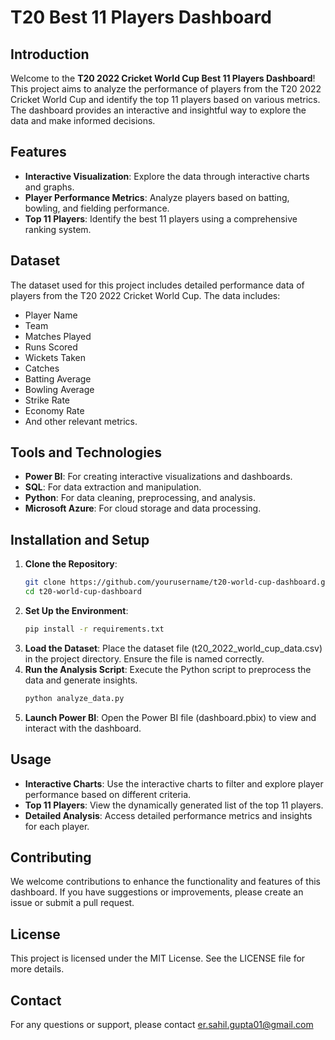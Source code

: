 # T20 Best 11 Players Dashboard

## Introduction

Welcome to the **T20 2022 Cricket World Cup Best 11 Players Dashboard**! This project aims to analyze the performance of players from the T20 2022 Cricket World Cup and identify the top 11 players based on various metrics. The dashboard provides an interactive and insightful way to explore the data and make informed decisions.

## Features

- **Interactive Visualization**: Explore the data through interactive charts and graphs.
- **Player Performance Metrics**: Analyze players based on batting, bowling, and fielding performance.
- **Top 11 Players**: Identify the best 11 players using a comprehensive ranking system.

## Dataset

The dataset used for this project includes detailed performance data of players from the T20 2022 Cricket World Cup. The data includes:

- Player Name
- Team
- Matches Played
- Runs Scored
- Wickets Taken
- Catches
- Batting Average
- Bowling Average
- Strike Rate
- Economy Rate
- And other relevant metrics.

## Tools and Technologies

- **Power BI**: For creating interactive visualizations and dashboards.
- **SQL**: For data extraction and manipulation.
- **Python**: For data cleaning, preprocessing, and analysis.
- **Microsoft Azure**: For cloud storage and data processing.

## Installation and Setup

1. **Clone the Repository**:
   ```sh
   git clone https://github.com/yourusername/t20-world-cup-dashboard.git
   cd t20-world-cup-dashboard
2. **Set Up the Environment**:
   ```sh
   pip install -r requirements.txt
3. **Load the Dataset**:
   Place the dataset file (t20_2022_world_cup_data.csv) in the project directory. Ensure the file is named correctly.
4. **Run the Analysis Script**:
   Execute the Python script to preprocess the data and generate insights.
   ```sh
   python analyze_data.py
5. **Launch Power BI**:
   Open the Power BI file (dashboard.pbix) to view and interact with the dashboard.

## Usage

- **Interactive Charts**: Use the interactive charts to filter and explore player performance based on different criteria.
- **Top 11 Players**: View the dynamically generated list of the top 11 players.
- **Detailed Analysis**: Access detailed performance metrics and insights for each player.

## Contributing

We welcome contributions to enhance the functionality and features of this dashboard. If you have suggestions or improvements, please create an issue or submit a pull request.

## License

This project is licensed under the MIT License. See the LICENSE file for more details.

## Contact

For any questions or support, please contact er.sahil.gupta01@gmail.com
    

  
